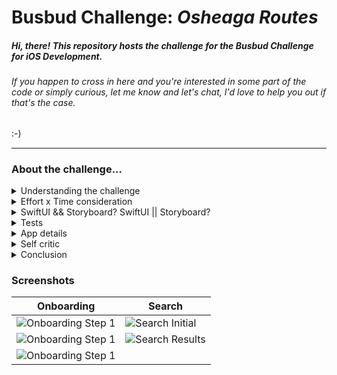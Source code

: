 # Busbud Challenge: _*Osheaga Routes*_


##### Hi, there! This repository hosts the challenge for the Busbud Challenge for iOS Development. 
###### _If you happen to cross in here and you're interested in some part of the code or simply curious, let me know and let's chat, I'd love to help you out if that's the case._
:-)
 ___

### About the challenge...
<details><summary>Understanding the challenge</summary>
<p>

##### Project requirements

- A simple app, must contain:
	- Onboarding
	- Bus ticket search for a specific date with a specific route
- That's pretty much it.

I felt that it was necessary to respect that and limit myself into not doing anything more than that. After all, a code challenge also works to understand how one does work in a day to day project. Therefore this repository hosts an app that indeed has only an on-boarding screen and another search screen.

As it was described by the requirements the ability to search for routes only **Quebec -> Montreal** at **July, 29 of 2021**. Therefore, the text fields, although ready to for user input, were intentionally disabled. 
</p>
</details>
<details><summary>Effort x Time consideration</summary>
<p>

##### Project requirements

It was given a full week to develop such app. As I know I'd only have the weekend to work on it I had to use my time wisely in order to demonstrate my abilities in the field as best I could. No project gets great if it wasn't properly planned before. I decided to go with a Gantt Diagram to help me out with that.

![Gantt Diagram](https://github.com/samsegfault/coding-challenge-native-b/blob/main/Screenshots/Planning.jpg?raw=trueg)

</p>
</details>
<details><summary>SwiftUI && Storyboard? SwiftUI || Storyboard?</summary>
<p>
So... I decided to do differently in this step. I'm completely believe and love SwiftUI but I did not think it would be interesting to develop the whole app revolving in that because that wouldn't show how I work with code maintaining, in a certain way. By developing with classic Swift I believe I could share more of my work in details, as also to provide whoever evaluates my challenge a glimpse into how I do in a day-to-day project.

That doesn't mean I wouldn't try it out a little bit! :)

I created two targets for the project, one fully based on SwiftUI and another fully based on Classic Swift, both sharing common resources and entities. I deliberately chose not to use *UIHostingController* in here so there would be more content to read. And yes, that did took me way more time to finish the project because certain parts of the code I would have to rewrite completely, but I still think it was worth it.

In the end of the project, there were a little differences between them. I played a little with Combine in the SwiftUI and I decided for VIPER architecture in the storyboard one. I chose VIPER due to its potential in a large scale app such as Busbud itself. More scalable, better working in teams, etc.

**That being said, if I do have to chose I prefer to have my challenge reviewed as the Storyboard target.**
</p>
</details>
<details><summary>Tests</summary>
<p>
Honestly, I feel like I could have given a little bit more of attention for that, there's a few instrumental tests written and running. It is classic, the developer wishing for more time to develop more tests, and welll... that was the case as well, haha.
</p>
</details>
<details><summary>App details</summary>
<p>
App has dark mode and support for gestures here and there, animations were work on hard to look as smooth as possible, pretty much based on [this]( https://developer.apple.com/videos/play/wwdc2018/803 ).
</p>
</details>
<details><summary>Self critic</summary>
<p>
Oh, well. There's a plenty of critic to do.

For starters something that is bothering me a lot in the project is that I didn't make as accessible as I could've. I really didn't have the time to validate the app for visually impaired users nor any other accessibility features that aren't hard at all to support.

I'm not really satisfied with the search results, the cells are too simple, I totally could've done a little bit more of UX refining. Perhaps I should have even implemented the quick ordering buttons that the Busbud has, they are pretty useful.

I didn't create a Splashscreen nor an App Icon. I could've done that, it isn't hard at all.

Perhaps I could've used an vibration feedback throughout the user journey, that would be a nice touch.

I guess these are the points I do have in mind, perhaps I have forgotten one or two. 
</p>
</details>
<details><summary>Conclusion</summary>
Pretty fun. I felt like in a Hackathon, which I haven't attended in years. It was quite a nice feeling but also memories of me going bananas trying to deliver everything with a few hours of code. Anyway, I choose a more relaxed language because I thought it would be nice to talk like I do with my colleagues. Special thanks to Kacey Musgraves and Sufjan Stevens, I couldn't have done this project without listening to theirs songs over and over again.

Thanks for reading it all! =)
<p>
</details>

### Screenshots
Onboarding | Search
------------ | -------------
![Onboarding Step 1](https://github.com/samsegfault/coding-challenge-native-b/blob/main/Screenshots/Onboarding1.png?raw=trueg) | ![Search Initial](https://github.com/samsegfault/coding-challenge-native-b/blob/main/Screenshots/Search1.png?raw=trueg)
![Onboarding Step 1](https://github.com/samsegfault/coding-challenge-native-b/blob/main/Screenshots/Onboarding2.png?raw=trueg) | ![Search Results](https://github.com/samsegfault/coding-challenge-native-b/blob/main/Screenshots/Search2.png?raw=trueg)
![Onboarding Step 1](https://github.com/samsegfault/coding-challenge-native-b/blob/main/Screenshots/Onboarding3.png?raw=trueg) | 
